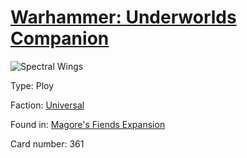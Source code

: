 # [Warhammer: Underworlds Companion](https://guidokessels.github.io/wh-underworlds)

  

![Spectral Wings](https://warhammerunderworlds.com/wp-content/uploads/sites/6/2018/03/361_ENG.png)



Type: Ploy

Faction: [Universal](https://guidokessels.github.io/wh-underworlds/factions/universal.md)

Found in: [Magore's Fiends Expansion](https://guidokessels.github.io/wh-underworlds/locations/magores-fiends-expansion.md)

Card number: 361
